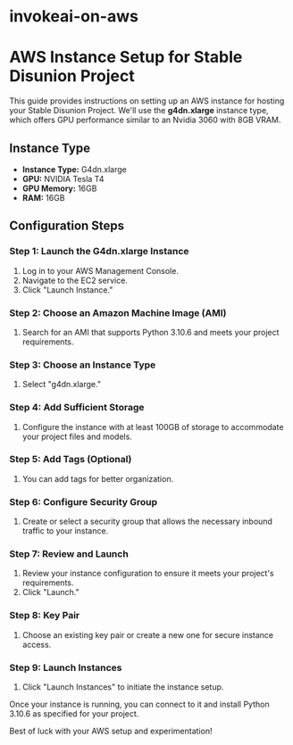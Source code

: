 # invokeai-on-aws

# AWS Instance Setup for Stable Disunion Project

This guide provides instructions on setting up an AWS instance for hosting your Stable Disunion Project. We'll use the **g4dn.xlarge** instance type, which offers GPU performance similar to an Nvidia 3060 with 8GB VRAM.

## Instance Type
- **Instance Type:** G4dn.xlarge
- **GPU:** NVIDIA Tesla T4
- **GPU Memory:** 16GB
- **RAM:** 16GB

## Configuration Steps

### Step 1: Launch the G4dn.xlarge Instance
1. Log in to your AWS Management Console.
2. Navigate to the EC2 service.
3. Click "Launch Instance."

### Step 2: Choose an Amazon Machine Image (AMI)
1. Search for an AMI that supports Python 3.10.6 and meets your project requirements.

### Step 3: Choose an Instance Type
1. Select "g4dn.xlarge."

### Step 4: Add Sufficient Storage
1. Configure the instance with at least 100GB of storage to accommodate your project files and models.

### Step 5: Add Tags (Optional)
1. You can add tags for better organization.

### Step 6: Configure Security Group
1. Create or select a security group that allows the necessary inbound traffic to your instance.

### Step 7: Review and Launch
1. Review your instance configuration to ensure it meets your project's requirements.
2. Click "Launch."

### Step 8: Key Pair
1. Choose an existing key pair or create a new one for secure instance access.

### Step 9: Launch Instances
1. Click "Launch Instances" to initiate the instance setup.

Once your instance is running, you can connect to it and install Python 3.10.6 as specified for your project.

Best of luck with your AWS setup and experimentation!
